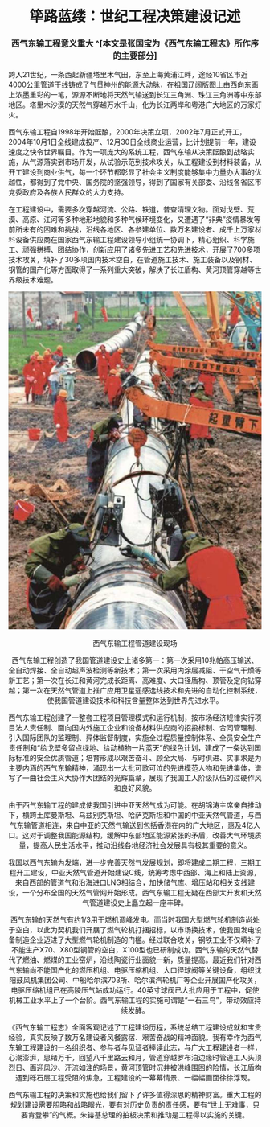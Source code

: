 # <center> 筚路蓝缕：世纪工程决策建设记述

### <center> 西气东输工程意义重大 ^[本文是张国宝为《西气东输工程志》所作序的主要部分]

跨入21世纪，一条西起新疆塔里木气田，东至上海黄浦江畔，途经10省区市近4000公里管道干线铸成了气贯神州的能源大动脉，在祖国辽阔版图上由西向东画上浓墨重彩的一笔，源源不断地将天然气输送到长江三角洲、珠江三角洲等中东部地区。塔里木沙漠的天然气穿越万水千山，化为长江两岸和粤港广大地区的万家灯火。

西气东输工程自1998年开始酝酿，2000年决策立项，2002年7月正式开工，2004年10月1日全线建成投产、12月30日全线商业运营，比计划提前一年，建设速度之快令世界瞩目。作为一项庞大的系统工程，西气东输从决策酝酿到战略实施，从气源落实到市场开发，从试验示范到技术攻关，从工程建设到材料装备，从开工建设到商业供气，每一个环节都彰显了社会主义制度能够集中力量办大事的优越性，都得到了党中央、国务院的坚强领导，得到了国家有关部委、沿线各省区市党委政府及各族人民群众的大力支持。

在工程建设中，需要多次穿越河流、公路、铁道，普查清理文物。面对戈壁、荒漠、高原、江河等多种地形地貌和多种气候环境变化，又遭遇了“非典”疫情暴发等前所未有的困难和挑战，沿线各地区、各参建单位、数万名建设者、成千上万家材料设备供应商在国家西气东输工程建设领导小组统一协调下，精心组织、科学施工、顽强拼搏、团结协作，创新应用了诸多先进工艺和先进技术，开展了700多项技术攻关，填补了30多项国内技术空白，在管道施工技术、施工装备以及钢材、钢管的国产化等方面取得了一系列重大突破，解决了长江盾构、黄河顶管穿越等世界级技术难题。

![西气东输工程管道建设现场](../res/ch1/xiqidongshu3.jpg)
<center> 西气东输工程管道建设现场

西气东输工程创造了我国管道建设史上诸多第一：第一次采用10兆帕高压输送、全自动焊接、全自动超声波检测等新技术；第一次采用内涂层减阻、干空气干燥等新工艺；第一次在长江和黄河完成长距离、高难度、大口径盾构、顶管及定向钻穿越；第一次在天然气管道上推广应用卫星遥感选线技术和先进的自动化控制系统，使我国管道建设技术和科技含量整体达到世界先进水平。

西气东输工程创建了一整套工程项目管理模式和运行机制，按市场经济规律实行项目法人责任制、面向国内外施工企业和设备材料供应商的招投标制、合同管理制、引入国际团队的监理制、异体监督制度，实施全过程质量控制体系、全员安全生产责任制和“给戈壁多留点绿地、给动植物一片蓝天”的绿色计划，建成了一条达到国际标准的安全优质管道；培育形成以艰苦奋斗、顾全大局、与时俱进、实事求是为主要内涵的西气东输精神，涌现出一大批可歌可泣的先进模范人物和先进集体，谱写了一曲社会主义大协作大团结的光辉篇章，展现了我国工人阶级队伍的过硬作风和良好风貌。

由于西气东输工程的建成使我国引进中亚天然气成为可能。在胡锦涛主席亲自推动下，横跨土库曼斯坦、乌兹别克斯坦、哈萨克斯坦和中国的中亚天然气管道，与西气东输管道相连，来自中亚的天然气输送到包括香港在内的广大地区，惠及4亿人口。这对于调整我国能源结构，缓解中东部地区能源紧张的矛盾，改善大气环境质量，提高人民生活水平，推动沿线各地经济社会发展具有极其重要的意义。

我国以西气东输为发端，进一步完善天然气发展规划，即将建成二期工程，三期工程开工建设，中亚天然气管道开始建设C线，统筹考虑中西部、海上和陆上资源，来自西部的管道气和沿海进口LNG相结合，加快储气库、增压站和相关支线建设，一个分布全国的天然气管网开始形成。西气东输工程无疑在西部大开发和天然气管道建设史上矗立起一座丰碑。

西气东输的天然气有约1/3用于燃机调峰发电。而当时我国大型燃气轮机制造尚处于空白，以此为契机我们开展了燃气轮机打捆招标，以市场换技术，使我国发电设备制造企业迈进了大型燃气轮机制造的门槛。经过联合攻关，钢铁工业不仅填补了不能生产X70、X80型钢管的空白，X100型也已研制成功。西气东输的天然气替代了燃油、燃煤的工业窑炉，沿线陶瓷行业面貌一新，质量提高。最近我们针对西气东输尚不能国产化的燃压机组、电驱压缩机组、大口径球阀等关键设备，组织沈阳鼓风机集团公司、中船哈尔滨703所、哈尔滨汽轮机厂等企业开展国产化攻关，电驱压缩机组已在高陵压气站成功运行。40英寸球阀已大批应用于工程中，促使机械工业水平上了一个台阶。西气东输工程的实施可谓是“一石三鸟”，带动效应持续发酵。

《西气东输工程志》全面客观记述了工程建设历程，系统总结工程建设成就和宝贵经验，真实反映了数万名建设者风餐露宿、艰苦奋战的精神面貌。我有幸作为西气东输工程建设的一名组织者、参与者与见证者捧读此志，与广大工程建设者一样，心潮澎湃，思绪万千，回望八千里路云和月，管道穿越罗布泊边缘时管道工人头顶烈日、面迎风沙、汗流如注的场景，黄河顶管时沉井被洪峰围困的险情，长江盾构遇到砾石层工程受阻的焦急，工程建设的一幕幕情景、一幅幅画面徐徐浮现。

西气东输工程的决策和实施也给我们留下了许多值得深思的精神财富。重大工程的规划建设需要胆略和战略眼光，要有对历史负责的责任感，要有“世上无难事，只要肯登攀”的气概。朱镕基总理的拍板决策和推动是工程得以实施的关键。
